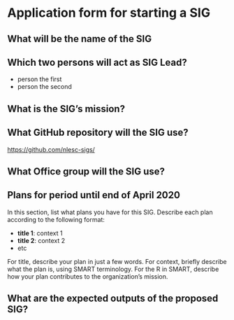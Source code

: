 # Application form for starting a SIG


## What will be the name of the SIG
<!--  help text goes here  -->

## Which two persons will act as SIG Lead?
<!--  help text goes here  -->
- person the first
- person the second

## What is the SIG’s mission?
<!--  help text goes here  -->

## What GitHub repository will the SIG use?
<!--  help text goes here  -->
https://github.com/nlesc-sigs/<some-repo>

## What Office group will the SIG use?
<!--  help text goes here  -->

## Plans for period until end of April 2020
<!--  help text goes here  -->
In this section, list what plans you have for this SIG. Describe each plan according to the following format: 

- **title 1**: context 1
- **title 2**: context 2
- etc

For title, describe your plan in just a few words. For context, briefly describe what the plan is, using SMART terminology. For the R in SMART, describe how your plan contributes to the organization’s mission.

## What are the expected outputs of the proposed SIG?
<!--  help text goes here  -->


